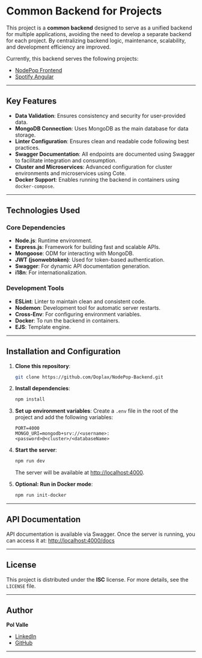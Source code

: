 # Common Backend for Projects

This project is a **common backend** designed to serve as a unified backend for multiple applications, avoiding the need to develop a separate backend for each project. By centralizing backend logic, maintenance, scalability, and development efficiency are improved.

Currently, this backend serves the following projects:
- [NodePop Frontend](https://github.com/Doplax/NodePop-Frontend)
- [Spotify Angular](https://github.com/Doplax/Spotify-Angular)

---

## Key Features

- **Data Validation**: Ensures consistency and security for user-provided data.
- **MongoDB Connection**: Uses MongoDB as the main database for data storage.
- **Linter Configuration**: Ensures clean and readable code following best practices.
- **Swagger Documentation**: All endpoints are documented using Swagger to facilitate integration and consumption.
- **Cluster and Microservices**: Advanced configuration for cluster environments and microservices using Cote.
- **Docker Support**: Enables running the backend in containers using `docker-compose`.

---

## Technologies Used

### Core Dependencies
- **Node.js**: Runtime environment.
- **Express.js**: Framework for building fast and scalable APIs.
- **Mongoose**: ODM for interacting with MongoDB.
- **JWT (jsonwebtoken)**: Used for token-based authentication.
- **Swagger**: For dynamic API documentation generation.
- **i18n**: For internationalization.

### Development Tools
- **ESLint**: Linter to maintain clean and consistent code.
- **Nodemon**: Development tool for automatic server restarts.
- **Cross-Env**: For configuring environment variables.
- **Docker**: To run the backend in containers.
- **EJS**: Template engine.

---

## Installation and Configuration

1. **Clone this repository**:
   ```bash
   git clone https://github.com/Doplax/NodePop-Backend.git
   ```

2. **Install dependencies**:
   ```bash
   npm install
   ```

3. **Set up environment variables**:
   Create a `.env` file in the root of the project and add the following variables:
   ```env
   PORT=4000
   MONGO_URI=mongodb+srv://<username>:<password>@<cluster>/<databaseName>
   ```

4. **Start the server**:
   ```bash
   npm run dev
   ```
   The server will be available at [http://localhost:4000](http://localhost:4000).

5. **Optional: Run in Docker mode**:
   ```bash
   npm run init-docker
   ```

---

## API Documentation

API documentation is available via Swagger. Once the server is running, you can access it at:
[http://localhost:4000/docs](http://localhost:4000/docs)

---

## License

This project is distributed under the **ISC** license. For more details, see the `LICENSE` file.

---

## Author

**Pol Valle**  
- [LinkedIn](https://www.linkedin.com/in/pol-valle-montes/)  
- [GitHub](https://github.com/Doplax)  

---
